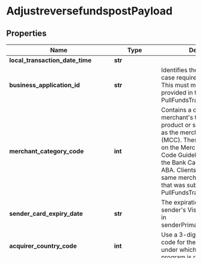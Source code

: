 # AdjustreversefundspostPayload

## Properties
Name | Type | Description | Notes
------------ | ------------- | ------------- | -------------
**local_transaction_date_time** | **str** |  | 
**business_application_id** | **str** | Identifies the Visa Direct use case required for processing. This must match the value provided in the request of PullFundsTransactions. | 
**merchant_category_code** | **int** | Contains a code describing the merchant&#39;s type of business product or service, also known as the merchant category code (MCC). These codes are based on the Merchant Classification Code Guideline available from the Bank Card Division of the ABA. Clients should send the same merchantCategoryCode that was submitted in the PullFundsTransactions | 
**sender_card_expiry_date** | **str** | The expiration date for the sender&#39;s Visa account number in senderPrimaryAccountNumber. | [optional] 
**acquirer_country_code** | **int** | Use a 3-digit numeric country code for the country of the BIN under which your Visa Direct program is registered. | 
**transaction_identifier** | **int** | Clients should send the Visa transaction identifier returned in the response of PullFundsTransactions. | 
**amount** | **float** | The amount of the transaction, inclusive of all fees assessed for the transaction, including currency conversion fees. | 
**card_acceptor** | [**CardAcceptor**](CardAcceptor.md) |  | 
**acquiring_bin** | **int** | The Bank Identification Number (BIN) under which your Visa Direct is registered. This must match the information provided during enrollment. | 
**retrieval_reference_number** | **str** | This field contains a number that is used with other data elements as a key to identify and track all messages related to a given cardholder transaction; that is, to a given transaction set. Recommended format: ydddhhnnnnnn. The first four digits must be a valid yddd date in the Julian date format, where the first digit &#x3D; 0-9 (last digit of current year) and the next three digits &#x3D; 001-366 (number of the day in the year), hh can be the two digit hour in a 24 hour clock (00-23) during which the transaction is performed, nnnnnn can be the systemsTraceAuditNumber or any 6 digit number. A unique value should be used for each API invocation. | 
**systems_trace_audit_number** | **int** | This field contains a number assigned by the merchant, service provider or acquirer that uniquely identifies a cardholder transaction and all message types (also known as system transactions) that comprise it per individual program rules. A unique value should be used for each API invocation. | 
**sender_currency_code** | **str** | Use a 3-character alpha or numeric currency code for currency of the sender. This code identifies the currency of the transaction amount sent in the amount field. | 
**sender_primary_account_number** | **str** | This field contains a number identifying the customer account which could be a PAN or a token. | 

[Back to Model list](../README.md#documentation-for-models)   |   [Back to API list](../README.md#documentation-for-api-endpoints)   |   [Back to README](../README.md)



##License
**© Copyright 2018 Visa. All Rights Reserved.**

*NOTICE: The software and accompanying information and documentation (together, the “Software”) remain the property of
and are proprietary to Visa and its suppliers and affiliates. The Software remains protected by intellectual property
rights and may be covered by U.S. and foreign patents or patent applications. The Software is licensed and not sold.*

*By accessing the Software you are agreeing to Visa's terms of use (developer.visa.com/terms) and privacy policy (developer.visa.com/privacy).
In addition, all permissible uses of the Software must be in support of Visa products, programs and services provided
through the Visa Developer Program (VDP) platform only (developer.visa.com). **THE SOFTWARE AND ANY ASSOCIATED
INFORMATION OR DOCUMENTATION IS PROVIDED ON AN “AS IS,” “AS AVAILABLE,” “WITH ALL FAULTS” BASIS WITHOUT WARRANTY OR
CONDITION OF ANY KIND. YOUR USE IS AT YOUR OWN RISK.** All brand names are the property of their respective owners, used for identification purposes only, and do not imply
product endorsement or affiliation with Visa. Any links to third party sites are for your information only and equally
do not constitute a Visa endorsement. Visa has no insight into and control over third party content and code and disclaims
all liability for any such components, including continued availability and functionality. Benefits depend on implementation
details and business factors and coding steps shown are exemplary only and do not reflect all necessary elements for the
described capabilities. Capabilities and features are subject to Visa’s terms and conditions and may require development,
implementation and resources by you based on your business and operational details. Please refer to the specific
API documentation for details on the requirements, eligibility and geographic availability.*

*This Software includes programs, concepts and details under continuing development by Visa. Any Visa features,
functionality, implementation, branding, and schedules may be amended, updated or canceled at Visa’s discretion.
The timing of widespread availability of programs and functionality is also subject to a number of factors outside Visa’s control,
including but not limited to deployment of necessary infrastructure by issuers, acquirers, merchants and mobile device manufacturers.*
